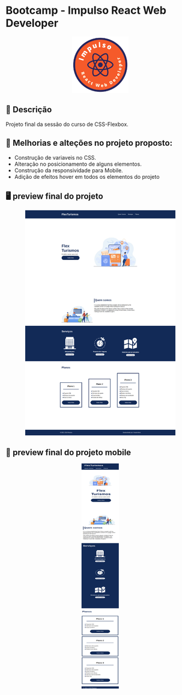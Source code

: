 # Bootcamp - Impulso React Web Developer

<p align="center">
  <img src="https://raw.githubusercontent.com/kevenalves/Bootcamp-ImpulsoReact/main/logo-Impulso.png" width="150" height="150"/>
</p>

## 🚀 Descrição
Projeto final da sessão do curso de CSS-Flexbox.

## 🔧 Melhorias e alteções no projeto proposto:
  - Construção de variaveis no CSS.
  - Alteração no posicionamento de alguns elementos.
  - Construção da responsividade para Mobile.
  - Adição de efeitos hover em todos os elementos do projeto

## 🖥️ preview final do projeto

<p align="center">
  <img src="images/desktop.png" width="400" height="600"/>
</p>

## 📳 preview final do projeto mobile

<p align="center">
  <img src="images/mobile.png" width="100" height="600"/>
</p>
